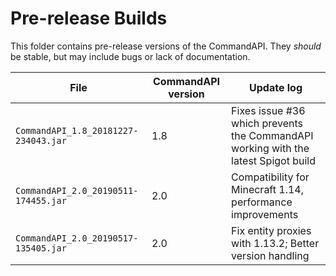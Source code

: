 # Pre-release Builds

This folder contains pre-release versions of the CommandAPI. They _should_ be stable, but may include bugs or lack of documentation.

| File                                 | CommandAPI version | Update log                                                   |
| ------------------------------------ | ------------------ | ------------------------------------------------------------ |
| `CommandAPI_1.8_20181227-234043.jar` | 1.8                | Fixes issue #36 which prevents the CommandAPI working with the latest Spigot build |
| `CommandAPI_2.0_20190511-174455.jar` | 2.0                | Compatibility for Minecraft 1.14, performance improvements   |
| `CommandAPI_2.0_20190517-135405.jar` | 2.0                | Fix entity proxies with 1.13.2; Better version handling      | 
